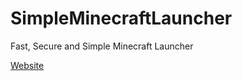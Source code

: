 # SimpleMinecraftLauncher

Fast, Secure and Simple Minecraft Launcher

[Website](https://smclauncher.ml/)
